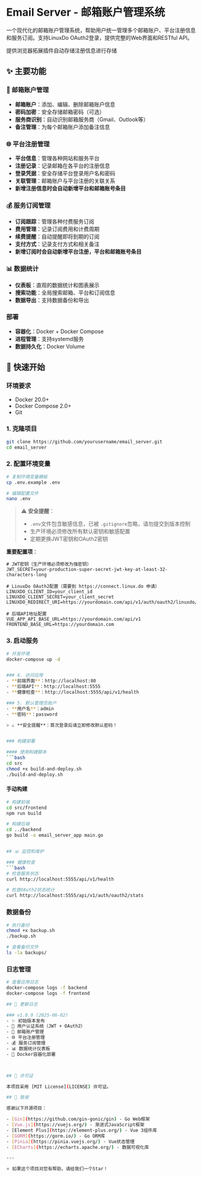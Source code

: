 # Email Server - 邮箱账户管理系统

一个现代化的邮箱账户管理系统，帮助用户统一管理多个邮箱账户、平台注册信息和服务订阅。支持LinuxDo OAuth2登录，提供完整的Web界面和RESTful API。

提供浏览器拓展插件自动存储注册信息进行存储

## ✨ 主要功能

### 📧 邮箱账户管理

- **邮箱账户**：添加、编辑、删除邮箱账户信息
- **密码加密**：安全存储邮箱密码（可选）
- **服务商识别**：自动识别邮箱服务商（Gmail、Outlook等）
- **备注管理**：为每个邮箱账户添加备注信息

### 🌐 平台注册管理

- **平台信息**：管理各种网站和服务平台
- **注册记录**：记录邮箱在各平台的注册信息
- **登录凭据**：安全存储平台登录用户名和密码
- **关联管理**：邮箱账户与平台注册的关联关系
- **新增注册信息时会自动新增平台和邮箱账号条目**

### 💰 服务订阅管理

- **订阅跟踪**：管理各种付费服务订阅
- **费用管理**：记录订阅费用和计费周期
- **续费提醒**：自动提醒即将到期的订阅
- **支付方式**：记录支付方式和相关备注
- **新增订阅时会自动新增平台注册，平台和邮箱账号条目**

### 📊 数据统计

- **仪表板**：直观的数据统计和图表展示
- **搜索功能**：全局搜索邮箱、平台和订阅信息
- **数据导出**：支持数据备份和导出

### 部署

- **容器化**：Docker + Docker Compose
- **进程管理**：支持systemd服务
- **数据持久化**：Docker Volume

## 🚀 快速开始

### 环境要求

- Docker 20.0+
- Docker Compose 2.0+
- Git

### 1. 克隆项目

```bash
git clone https://github.com/yourusername/email_server.git
cd email_server
```

### 2. 配置环境变量

```bash
# 复制环境变量模板
cp .env.example .env

# 编辑配置文件
nano .env
```

> ⚠️ **安全提醒**：
>
> - `.env`文件包含敏感信息，已被 `.gitignore`忽略，请勿提交到版本控制
> - 生产环境必须修改所有默认密钥和敏感配置
> - 定期更换JWT密钥和OAuth2密钥

**重要配置项**：

```env
# JWT密钥（生产环境必须修改为强密钥）
JWT_SECRET=your-production-super-secret-jwt-key-at-least-32-characters-long

# LinuxDo OAuth2配置（需要到 https://connect.linux.do 申请）
LINUXDO_CLIENT_ID=your_client_id
LINUXDO_CLIENT_SECRET=your_client_secret
LINUXDO_REDIRECT_URI=https://yourdomain.com/api/v1/auth/oauth2/linuxdo/callback

# 后端API地址配置
VUE_APP_API_BASE_URL=https://yourdomain.com/api/v1
FRONTEND_BASE_URL=https://yourdomain.com
```

### 3. 启动服务

```bash
# 开发环境
docker-compose up -d


### 4. 访问应用
- **前端界面**：http://localhost:80
- **后端API**：http://localhost:5555
- **健康检查**：http://localhost:5555/api/v1/health

### 5. 默认管理员账户
- **用户名**：admin
- **密码**：password

> ⚠️ **安全提醒**：首次登录后请立即修改默认密码！


### 构建部署

#### 使用构建脚本
```bash
cd src
chmod +x build-and-deploy.sh
./build-and-deploy.sh
```

#### 手动构建

```bash
# 构建前端
cd src/frontend
npm run build

# 构建后端
cd ../backend
go build -o email_server_app main.go


## 📊 监控和维护

### 健康检查
```bash
# 检查服务状态
curl http://localhost:5555/api/v1/health

# 检查OAuth2状态统计
curl http://localhost:5555/api/v1/auth/oauth2/stats
```

### 数据备份

```bash
# 执行备份
chmod +x backup.sh
./backup.sh

# 查看备份文件
ls -la backups/
```

### 日志管理

```bash
# 查看应用日志
docker-compose logs -f backend
docker-compose logs -f frontend

## 📝 更新日志

### v1.0.0 (2025-06-02)
- ✨ 初始版本发布
- 🔐 用户认证系统（JWT + OAuth2）
- 📧 邮箱账户管理
- 🌐 平台注册管理
- 💰 服务订阅管理
- 📊 数据统计仪表板
- 🐳 Docker容器化部署



## 📄 许可证

本项目采用 [MIT License](LICENSE) 许可证。

## 🙏 致谢

感谢以下开源项目：

- [Gin](https://github.com/gin-gonic/gin) - Go Web框架
- [Vue.js](https://vuejs.org/) - 渐进式JavaScript框架
- [Element Plus](https://element-plus.org/) - Vue 3组件库
- [GORM](https://gorm.io/) - Go ORM库
- [Pinia](https://pinia.vuejs.org/) - Vue状态管理
- [ECharts](https://echarts.apache.org/) - 数据可视化库

---

⭐ 如果这个项目对您有帮助，请给我们一个Star！
```
